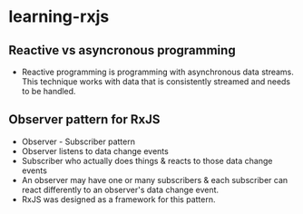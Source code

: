 # learning-rxjs

## Reactive vs asyncronous programming
- Reactive programming is programming with asynchronous data streams. This technique works with data that is consistently streamed and needs to be handled.

## Observer pattern for RxJS
- Observer - Subscriber pattern
- Observer listens to data change events
- Subscriber who actually does things & reacts to those data change events
- An observer may have one or many subscribers & each subscriber can react differently to an observer's data change event.
- RxJS was designed as a framework for this pattern.
